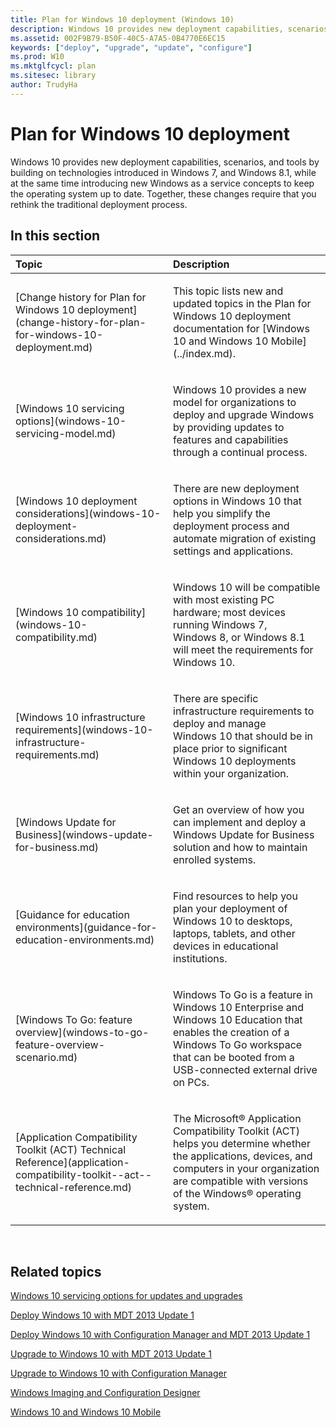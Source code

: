 ```yaml
---
title: Plan for Windows 10 deployment (Windows 10)
description: Windows 10 provides new deployment capabilities, scenarios, and tools by building on technologies introduced in Windows 7, and Windows 8.1, while at the same time introducing new Windows as a service concepts to keep the operating system up to date.
ms.assetid: 002F9B79-B50F-40C5-A7A5-0B4770E6EC15
keywords: ["deploy", "upgrade", "update", "configure"]
ms.prod: W10
ms.mktglfcycl: plan
ms.sitesec: library
author: TrudyHa
---
```


# Plan for Windows 10 deployment


Windows 10 provides new deployment capabilities, scenarios, and tools by building on technologies introduced in Windows 7, and Windows 8.1, while at the same time introducing new Windows as a service concepts to keep the operating system up to date. Together, these changes require that you rethink the traditional deployment process.

## In this section


<table>
<colgroup>
<col width="50%" />
<col width="50%" />
</colgroup>
<thead>
<tr class="header">
<th align="left">Topic</th>
<th align="left">Description</th>
</tr>
</thead>
<tbody>
<tr class="odd">
<td align="left"><p>[Change history for Plan for Windows 10 deployment](change-history-for-plan-for-windows-10-deployment.md)</p></td>
<td align="left"><p>This topic lists new and updated topics in the Plan for Windows 10 deployment documentation for [Windows 10 and Windows 10 Mobile](../index.md).</p></td>
</tr>
<tr class="even">
<td align="left"><p>[Windows 10 servicing options](windows-10-servicing-model.md)</p></td>
<td align="left"><p>Windows 10 provides a new model for organizations to deploy and upgrade Windows by providing updates to features and capabilities through a continual process.</p></td>
</tr>
<tr class="odd">
<td align="left"><p>[Windows 10 deployment considerations](windows-10-deployment-considerations.md)</p></td>
<td align="left"><p>There are new deployment options in Windows 10 that help you simplify the deployment process and automate migration of existing settings and applications.</p></td>
</tr>
<tr class="even">
<td align="left"><p>[Windows 10 compatibility](windows-10-compatibility.md)</p></td>
<td align="left"><p>Windows 10 will be compatible with most existing PC hardware; most devices running Windows 7, Windows 8, or Windows 8.1 will meet the requirements for Windows 10.</p></td>
</tr>
<tr class="odd">
<td align="left"><p>[Windows 10 infrastructure requirements](windows-10-infrastructure-requirements.md)</p></td>
<td align="left"><p>There are specific infrastructure requirements to deploy and manage Windows 10 that should be in place prior to significant Windows 10 deployments within your organization.</p></td>
</tr>
<tr class="even">
<td align="left"><p>[Windows Update for Business](windows-update-for-business.md)</p></td>
<td align="left"><p>Get an overview of how you can implement and deploy a Windows Update for Business solution and how to maintain enrolled systems.</p></td>
</tr>
<tr class="odd">
<td align="left"><p>[Guidance for education environments](guidance-for-education-environments.md)</p></td>
<td align="left"><p>Find resources to help you plan your deployment of Windows 10 to desktops, laptops, tablets, and other devices in educational institutions.</p></td>
</tr>
<tr class="even">
<td align="left"><p>[Windows To Go: feature overview](windows-to-go-feature-overview-scenario.md)</p></td>
<td align="left"><p>Windows To Go is a feature in Windows 10 Enterprise and Windows 10 Education that enables the creation of a Windows To Go workspace that can be booted from a USB-connected external drive on PCs.</p></td>
</tr>
<tr class="odd">
<td align="left"><p>[Application Compatibility Toolkit (ACT) Technical Reference](application-compatibility-toolkit--act--technical-reference.md)</p></td>
<td align="left"><p>The Microsoft® Application Compatibility Toolkit (ACT) helps you determine whether the applications, devices, and computers in your organization are compatible with versions of the Windows® operating system.</p></td>
</tr>
</tbody>
</table>

 

## Related topics


[Windows 10 servicing options for updates and upgrades](../manage/introduction-to-windows-10-servicing.md)

[Deploy Windows 10 with MDT 2013 Update 1](../deploy/deploy-windows-81-with-the-microsoft-deployment-toolkit.md)

[Deploy Windows 10 with Configuration Manager and MDT 2013 Update 1](../deploy/deploy-windows-81-with-system-center-2012-r2-configuration-manager.md)

[Upgrade to Windows 10 with MDT 2013 Update 1](../deploy/upgrade-to-windows-10-with-the-microsoft-deployment-toolkit.md)

[Upgrade to Windows 10 with Configuration Manager](../deploy/upgrade-to-windows-10-with-system-center-configuraton-manager.md)

[Windows Imaging and Configuration Designer](http://go.microsoft.com/fwlink/p/?LinkId=733911)

[Windows 10 and Windows 10 Mobile](../index.md)

 

 





